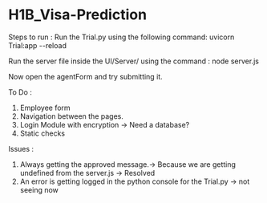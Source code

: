 # H1B_Visa-Prediction

Steps to run :
Run the Trial.py using the following command: uvicorn Trial:app --reload

Run the server file inside the UI/Server/ using the command : node server.js

Now open the agentForm and try submitting it.

To Do :
1. Employee form
2. Navigation between the pages.
3. Login Module with encryption -> Need a database?
4. Static checks

Issues :
1. Always getting the approved message.-> Because we are getting undefined from the server.js -> Resolved
2. An error is getting logged in the python console for the Trial.py -> not seeing now
